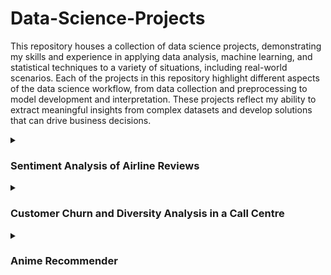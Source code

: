 # Data-Science-Projects

This repository houses a collection of data science projects, demonstrating my skills and experience in applying data analysis, machine learning, and statistical techniques to a variety of situations, including real-world scenarios. Each of the projects in this repository highlight different aspects of the data science workflow, from data collection and preprocessing to model development and interpretation. These projects reflect my ability to extract meaningful insights from complex datasets and develop solutions that can drive business decisions.

<details>
<summary><h3>Sentiment Analysis of Airline Reviews</h3></summary>

This project is part of Forage's [British Airways Data Science](https://www.theforage.com/simulations/british-airways/data-science-yqoz) Virtual Experience Program.

<details>
<summary><h4>Task 1: Web Scraping and Sentiment Analysis</h4></summary>
This notebook is the first task of a two-part project aimed at predicting customer booking behaviours. Here, the focus is on collecting raw data and preparing it for analysis. Using web scraping techniques, the notebook extracts reviews from a public website, processes the data to ensure cleanliness and consistency, and prepares it for use in predictive modelling.

<break></break>

The extracted data was processed and analysed using natural language processing (NLP) techniques to perform sentiment analysis to provide valuable insights into customer satisfaction and experience with British Airways.

#### Key Features

- Web scraping using `BeautifulSoup` and `requests` libraries to extract review data from Skytrax - collected a substantial number of reviews (3500), iterating through multiple pages dynamically, and stored them in the `data-BA_reviews.csv` file which is also included here.
- Initial text preprocessing including trimming whitespace as well as removing HTML tags, special characters, and stopwords.
- Advanced data visualisation techniques using Matplotlib and Seaborn to present findings effectively as histograms and wordclouds (utilising the `wordcloud` library). 

#### Results

- Successfully scraped and cleaned a dataset containing reviews, bulding techniques and gaining experience for subsequent predictive analysis.
- Visualised sentiment distribution across various aspects of the airline service.
- Created a wordcloud to highlight frequently mentioned positive and negative aspects.
- Demonstrated the feasibility of automating data collection from dynamic web pages.

<img src = "British-Airways-Data-Science/BA Data Science plots/01 Web Scraping and Sentiment Analysis/Reviews_per_Score.png">

<img src = "British-Airways-Data-Science/BA Data Science plots/01 Web Scraping and Sentiment Analysis/Wordcloud.png">

#### Applications

In the context of this Virtal Experience Program:

- Enhance customer experience by addressing common pain points identified in negative reviews.
- Inform targeted marketing strategies based on positive aspects highlighted by customers.
- Present the ability to benchmark against competitors by comparing sentiment scores.

How this will add to my data analysis and data science experience:

- The web scraping techniques can be adapted to collect data from other domains, such as e-commerce, social media, or news sites.
- The cleaned and structured data produced from this can serve as input for text analysis, sentiment analysis, or predictive modelling in various contexts (e.g. to create and train an RNN for predicting the next word in similar reviews).

#### Future Improvements

- Implement advanced NLP techniques like topic modeling to automatically categorize review content.
- Develop an automated solution by extending the use of the `BeautifulSoup` library here as well as adding real-time sentiment monitoring to track changes in customer satisfaction on a more granular level.
- Integrate sentiment analysis results with other data sources (e.g. flight data and customer demographics) to provide more comprehensive insights
- Create an interactive dashboard for easy exploration of sentiment trends and patterns.

</details>

<details>
<summary><h4>Task 2: Predictive Modeling of Customer Bookings</h4></summary>
This notebook represents the second part of the project of understanding and predicting customer booking behaviours. It builds on the foundational data exploration conducted in Part 1 and implements machine learning solutions that address a specific predictive task: determining whether a customer will complete a booking.

#### Key Features

- Performed data cleaning and transformation, including handling missing values, feature engineering, and encoding categorical variables.
- Highlighted distributions and potential features in the data using bar graphs, boxplots, and kernel density estimate (KDE) plots scatter plots created with the `matplotlib` and `seaborn` libraries.
- Implemented supervised learning models using scikit-learn and conducted hyperparameter tuning via grid search to optimise model performance.
- Evaluated models using metrics such as accuracy, precision, recall, and F1 score.

#### Results
- The trained models successfully predicted customer booking outcomes with high accuracy (0.85 and 0.83 before and after hyperparameter optimisation, respecitvely).
- In between the two, XGBoost with hyperparameter optimisation made better predections as indicated by the models' F1 scores in particular where the initial model had an F1 score of 0.08 which then improved to 0.21 with hyperparameter optimisation. However, since this is still below 0.5, the model still had rather poor performance. This could perhaps be improved by creating more training data using data augmentation, further optimising the hyperparameters, or even using another model such as a Random Forest Classifier or simpler regression methods like Linear, Lasso, Ridge, etc. 
- Feature importance analysis identified critical factors influencing booking behaviour, namely `purchase_lead` (the number of days in between the date of booking and the date of the flight) and `length_of_stay`.


<img src = "British-Airways-Data-Science/BA Data Science plots/02 Predictive Modeling of Customer Bookings/Outliers_in_Numeric_Columns.png">

Box plots to identify outliers in the numeric columns.

<break></break>

<img src = "British-Airways-Data-Science/BA Data Science plots/02 Predictive Modeling of Customer Bookings/Dist_of_Numerical_Data.png">

Distributions of the numerical columns.

<break></break>

<img src = "British-Airways-Data-Science/BA Data Science plots/02 Predictive Modeling of Customer Bookings/Feature_Transformation.png">

The distributions were not normal so feature transformation was performed so that the ML model will have better results.

<break></break>

<img src = "British-Airways-Data-Science/BA Data Science plots/02 Predictive Modeling of Customer Bookings/XGBoost.png">

Confusion matrix for the initial XGBoost Classifier:

- Accuracy (Test Set): 0.85
- Precision (Test Set): 0.42
- Recall (Test Set): 0.04
- F1-Score (Test Set): 0.08
- roc_auc (test-proba): 0.52
- roc_auc (train-proba): 0.53

<break></break>

<img src = "British-Airways-Data-Science/BA Data Science plots/02 Predictive Modeling of Customer Bookings/XGBoost_with_Hyperparameter_Optimisation.png">

The confusion matrix for the classifier after hyperparameter optimisation:

- Accuracy (Test Set): 0.83
- Precision (Test Set): 0.34
- Recall (Test Set): 0.15
- F1-Score (Test Set): 0.21
- roc_auc (test-proba): 0.55
- roc_auc (train-proba): 0.98

<break></break>

<img src = "British-Airways-Data-Science/BA Data Science plots/02 Predictive Modeling of Customer Bookings/Feature_Importance.png">

Results of the most important features determined by the model.

#### Applications

- Enhance the booking experience by prioritising features important to customers within the user interface.
- Optimise pricing strategies by identifing price sensitivities in different customer segments. This can also include personalising marketing campaigns (e.g. loyalty programs and special offers) by targeting customers with a higher likelihood of purchasing.
- Extend the data analysis and ML models into a real-time predictive system in which the models (and hyperparameters) constantly update as live data is added.

#### Future Improvements

- Compare the current models with other types such as Random Forest.
- - Explore data augmentation techniques to increase the training and test data samples.
- Implement deep learning approaches such as neural networks for potentially higher accuracy.
- Utilise ensemble methods for potentially improved performance by directly combining the predictions from multiple models or even combining the predictions from models trained on different representations of the data.
- Incorporate additional data sources like macroeconomic indicators or competitor pricing to enhance the model's predictive power.

</details>

</details>

<details>
<summary><h3>Customer Churn and Diversity Analysis in a Call Centre</h3></summary>

This project is part of Forage's [PwC Switzerland Power BI](https://www.theforage.com/simulations/pwc-ch/power-bi-cqxg) Virtual Experience Program.

</details>

<details>
<summary><h3>Anime Recommender</h3></summary>
A collaborative filtering-based recommendation system built using Cosine Similarity which is used to measure distance between two points as an alternative to (and animporvement on) the traditional Euclidean Distance measurement.
<br/><br/>

_Add equations of Euclidean Distance and Cosine Similarity_


Read more about this approach in this [Medium article](https://medium.com/@arjunprakash027/understanding-cosine-similarity-a-key-concept-in-data-science-72a0fcc57599)

</details>
